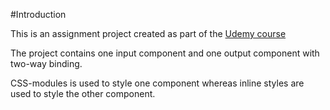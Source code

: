 #Introduction

This is an assignment project created as part of the [Udemy course](https://www.udemy.com/react-the-complete-guide-incl-redux/)

The project contains one input component and one output component with two-way binding.

CSS-modules is used to style one component whereas inline styles are used to style the other component. 